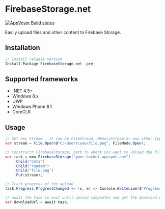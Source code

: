 # FirebaseStorage.net
[![AppVeyor Build status](https://ci.appveyor.com/api/projects/status/o8hpwxrgfyhu527b?svg=true)](https://ci.appveyor.com/project/bezysoftware/firebase-storage-dotnet)

Easily upload files and other content to Firebase Storage. 

## Installation
```csharp
// Install release version
Install-Package FirebaseStorage.net -pre
```

## Supported frameworks
* .NET 4.5+
* Windows 8.x
* UWP
* Windows Phone 8.1
* CoreCLR

## Usage

```csharp
// Get any Stream - it can be FileStream, MemoryStream or any other type of Stream
var stream = File.Open(@"C:\Users\you\file.png", FileMode.Open);

// Constructr FirebaseStorage, path to where you want to upload the file and Put it there
var task = new FirebaseStorage("your-bucket.appspot.com")
    .Child("data")
    .Child("random")
    .Child("file.png")
    .Put(stream);

// Track progress of the upload
task.Progress.ProgressChanged += (s, e) => Console.WriteLine($"Progress: {e.Percentage} %");

// await the task to wait until upload completes and get the download url
var downloadUrl = await task;
```
